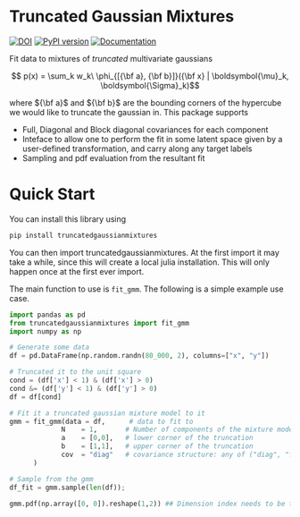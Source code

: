# Truncated Gaussian Mixtures
[![DOI](https://zenodo.org/badge/DOI/10.5281/zenodo.13999618.svg)](https://doi.org/10.5281/zenodo.13999618)
[![PyPI version](https://badge.fury.io/py/truncatedgaussianmixtures.svg)](https://badge.fury.io/py/truncatedgaussianmixtures)
[![Documentation](https://img.shields.io/badge/docs-online-blue)](https://potatoasad.github.io/truncatedgaussianmixtures/index.html)

Fit data to mixtures of *truncated* multivariate gaussians

```math
   p(x) = \sum_k w_k\  \phi_{[{\bf a}, {\bf b}]}({\bf x} | \boldsymbol{\mu}_k, \boldsymbol{\Sigma}_k)
```

where ${\bf a}$ and ${\bf b}$ are the bounding corners of the hypercube we would like to truncate the gaussian in.
This package supports

- Full, Diagonal and Block diagonal covariances for each component
- Inteface to allow one to perform the fit in some latent space given by a user-defined transformation, and carry along any target labels
- Sampling and pdf evaluation from the resultant fit


Quick Start
===============================================================
You can install this library using

```bash
pip install truncatedgaussianmixtures
```

You can then import truncatedgaussianmixtures. At the first import it may take a while, since this will create a local
julia installation. This will only happen once at the first ever import. 

The main function to use is `fit_gmm`. The following is a simple example use case. 

```python
import pandas as pd
from truncatedgaussianmixtures import fit_gmm
import numpy as np

# Generate some data
df = pd.DataFrame(np.random.randn(80_000, 2), columns=["x", "y"])

# Truncated it to the unit square
cond = (df['x'] < 1) & (df['x'] > 0)  
cond &= (df['y'] < 1) & (df['y'] > 0)
df = df[cond]

# Fit it a truncated gaussian mixture model to it
gmm = fit_gmm(data = df,      # data to fit to
             N    = 1,       # Number of components of the mixture model
             a    = [0,0],   # lower corner of the truncation
             b    = [1,1],   # upper corner of the truncation
             cov  = "diag"   # covariance structure: any of ("diag", "full")
      )

# Sample from the gmm
df_fit = gmm.sample(len(df));

gmm.pdf(np.array([0, 0]).reshape(1,2)) ## Dimension index needs to be the last index
```
